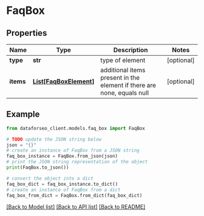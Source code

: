 # FaqBox


## Properties

Name | Type | Description | Notes
------------ | ------------- | ------------- | -------------
**type** | **str** | type of element | [optional] 
**items** | [**List[FaqBoxElement]**](FaqBoxElement.md) | additional items present in the element if there are none, equals null | [optional] 

## Example

```python
from dataforseo_client.models.faq_box import FaqBox

# TODO update the JSON string below
json = "{}"
# create an instance of FaqBox from a JSON string
faq_box_instance = FaqBox.from_json(json)
# print the JSON string representation of the object
print(FaqBox.to_json())

# convert the object into a dict
faq_box_dict = faq_box_instance.to_dict()
# create an instance of FaqBox from a dict
faq_box_from_dict = FaqBox.from_dict(faq_box_dict)
```
[[Back to Model list]](../README.md#documentation-for-models) [[Back to API list]](../README.md#documentation-for-api-endpoints) [[Back to README]](../README.md)


